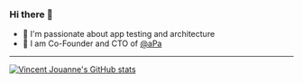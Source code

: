 ### Hi there 👋

- 🤩 I'm passionate about app testing and architecture
- 💼 I am Co-Founder and CTO of [@aPa](https://www.apa.care/)

---

[![Vincent Jouanne's GitHub stats](https://github-readme-stats.vercel.app/api?username=VincentJouanne&count_private=true&include_all_commits=true)](https://github.com/VincentJouanne/github-readme-stats)

